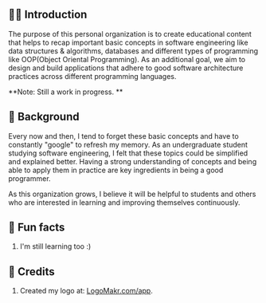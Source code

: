 ## 🙋‍♀️ Introduction

The purpose of this personal organization is to create educational content that helps to recap important basic concepts in software engineering like data structures & algorithms, databases and different types of programming like OOP(Object Oriental Programming). As an additional goal, we aim to design and build applications that adhere to good software architecture practices across different programming languages.

**Note: Still a work in progress. **

## 👩‍ Background
Every now and then, I tend to forget these basic concepts and have to constantly "google" to refresh my memory. As an
undergraduate student studying software engineering, I felt that these topics could be simplified and explained better. Having a strong understanding of concepts and being able to apply them in practice are key ingredients in being a good programmer.

As this organization grows, I believe it will be helpful to students and others who are interested in learning and improving themselves continuously.

## 🍿 Fun facts 
1. I'm still learning too :)


## 🌈 Credits
1. Created my logo at: [LogoMakr.com/app](https://logomakr.com/).

<!--
**Here are some ideas to get you started:**

🙋‍♀️ A short introduction - what is your organization all about?
🌈 Contribution guidelines - how can the community get involved?
👩‍💻 Useful resources - where can the community find your docs? Is there anything else the community should know?
🍿 Fun facts - what does your team eat for breakfast?
🧙 Remember, you can do mighty things with the power of [Markdown](https://docs.github.com/github/writing-on-github/getting-started-with-writing-and-formatting-on-github/basic-writing-and-formatting-syntax)
-->
